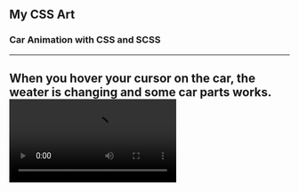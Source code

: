 ## My CSS Art
### Car Animation with CSS and SCSS
---
When you hover your cursor on the car, the weater is changing and some car parts works.
![Car Animation](car.mp4)
---
